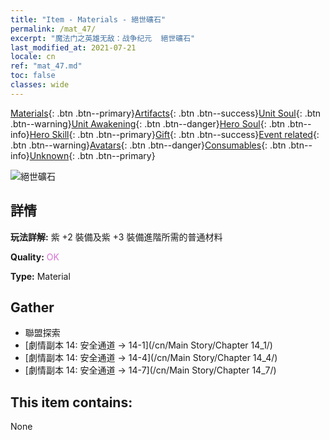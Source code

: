 ```yaml
---
title: "Item - Materials - 絕世礦石"
permalink: /mat_47/
excerpt: "魔法门之英雄无敌：战争纪元  絕世礦石"
last_modified_at: 2021-07-21
locale: cn
ref: "mat_47.md"
toc: false
classes: wide
---
```

 [Materials](/ItemsCN/){: .btn .btn--primary}[Artifacts](/ItemsCN/Artifacts/){: .btn .btn--success}[Unit Soul](/ItemsCN/UnitSoul/){: .btn .btn--warning}[Unit Awakening](/ItemsCN/UnitAwakening/){: .btn .btn--danger}[Hero Soul](/ItemsCN/HeroSoul/){: .btn .btn--info}[Hero Skill](/ItemsCN/HeroSkill/){: .btn .btn--primary}[Gift](/ItemsCN/Gift/){: .btn .btn--success}[Event related](/ItemsCN/Events/){: .btn .btn--warning}[Avatars](/ItemsCN/Avatars/){: .btn .btn--danger}[Consumables](/ItemsCN/Consumables/){: .btn .btn--info}[Unknown](/ItemsCN/Unknown/){: .btn .btn--primary}

 ![絕世礦石](/images/t/i_cailiao_kuangshi2.png)

## 詳情
 **玩法詳解:** 紫 +2 裝備及紫 +3 裝備進階所需的普通材料

 **Quality:** <span style="color: #DA70D6">OK</span>

 **Type:** Material

## Gather

*    聯盟探索 
*    [劇情副本 14: 安全通道 -> 14-1](/cn/Main Story/Chapter 14_1/) 
*    [劇情副本 14: 安全通道 -> 14-4](/cn/Main Story/Chapter 14_4/) 
*    [劇情副本 14: 安全通道 -> 14-7](/cn/Main Story/Chapter 14_7/) 

## This item contains:

  None

